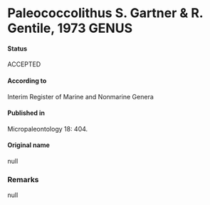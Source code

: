 Paleococcolithus S. Gartner & R. Gentile, 1973 GENUS
=======

#### Status
ACCEPTED

#### According to
Interim Register of Marine and Nonmarine Genera

#### Published in
Micropaleontology 18: 404.

#### Original name
null

### Remarks
null